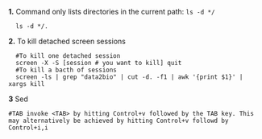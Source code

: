 **1.** Command only lists directories in the current path: `ls -d */`
 
	  ls -d */.
**2.** To kill detached screen sessions
	  
	  #To kill one detached session
	  screen -X -S [session # you want to kill] quit
	  #To kill a bacth of sessions
	  screen -ls | grep "data2bio" | cut -d. -f1 | awk '{print $1}' | xargs kill
	  
**3** Sed    
	
	#TAB invoke <TAB> by hitting Control+v followed by the TAB key. This may alternatively be achieved by hitting Control+v followd by Control+i,i